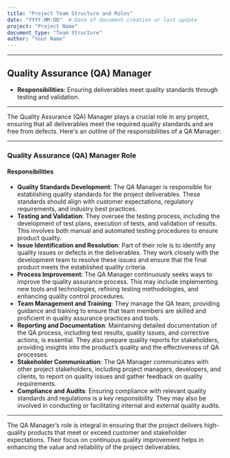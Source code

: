 ```yaml
---
title: "Project Team Structure and Roles"
date: "YYYY-MM-DD"  # Date of document creation or last update
project: "Project Name"
document_type: "Team Structure"
author: "Your Name"
---
```

---
## Quality Assurance (QA) Manager

- **Responsibilities**: Ensuring deliverables meet quality standards through testing and validation.

---
The Quality Assurance (QA) Manager plays a crucial role in any project, ensuring that all deliverables meet the required quality standards and are free from defects. Here's an outline of the responsibilities of a QA Manager:

---

### Quality Assurance (QA) Manager Role

#### Responsibilities
- **Quality Standards Development**: The QA Manager is responsible for establishing quality standards for the project deliverables. These standards should align with customer expectations, regulatory requirements, and industry best practices.
- **Testing and Validation**: They oversee the testing process, including the development of test plans, execution of tests, and validation of results. This involves both manual and automated testing procedures to ensure product quality.
- **Issue Identification and Resolution**: Part of their role is to identify any quality issues or defects in the deliverables. They work closely with the development team to resolve these issues and ensure that the final product meets the established quality criteria.
- **Process Improvement**: The QA Manager continuously seeks ways to improve the quality assurance process. This may include implementing new tools and technologies, refining testing methodologies, and enhancing quality control procedures.
- **Team Management and Training**: They manage the QA team, providing guidance and training to ensure that team members are skilled and proficient in quality assurance practices and tools.
- **Reporting and Documentation**: Maintaining detailed documentation of the QA process, including test results, quality issues, and corrective actions, is essential. They also prepare quality reports for stakeholders, providing insights into the product’s quality and the effectiveness of QA processes.
- **Stakeholder Communication**: The QA Manager communicates with other project stakeholders, including project managers, developers, and clients, to report on quality issues and gather feedback on quality requirements.
- **Compliance and Audits**: Ensuring compliance with relevant quality standards and regulations is a key responsibility. They may also be involved in conducting or facilitating internal and external quality audits.

---

The QA Manager’s role is integral in ensuring that the project delivers high-quality products that meet or exceed customer and stakeholder expectations. Their focus on continuous quality improvement helps in enhancing the value and reliability of the project deliverables.